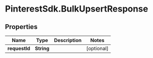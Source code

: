 # PinterestSdk.BulkUpsertResponse

## Properties

Name | Type | Description | Notes
------------ | ------------- | ------------- | -------------
**requestId** | **String** |  | [optional] 


